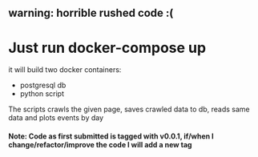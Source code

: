 ## warning: horrible rushed code :(

# Just run docker-compose up

it will build two docker containers:
* postgresql db
* python script

The scripts crawls the given page, saves crawled data to db,
reads same data and plots events by day

#### Note: Code as first submitted is tagged with v0.0.1, if/when I change/refactor/improve the code I will add a new tag